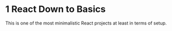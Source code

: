 1 React Down to Basics
=======================


This is one of the most minimalistic React projects at least in terms of setup.
